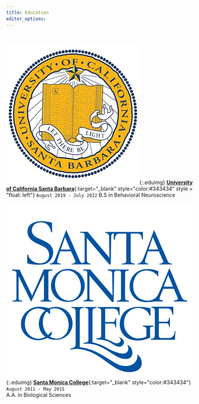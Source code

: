 ```yaml
---
title: Education
editor_options: 
---
```


<br>

![](/images/UCSB_seal.jpg){:.eduimg} 
[**University of California Santa Barbara**](https://www.ucsb.edu/){:target="\_blank" style="color:#343434" style = "float: left"}
 `August 2019 - July 2022` B.S in Behavioral Neuroscience

![](/images/SMC_seal.png){:.eduimg} 
[**Santa Monica College**](https://www.smc.edu/){:target="\_blank" style="color:#343434"} 
`August 2011 - May 2015` <br/> A.A. in Biological Sciences
